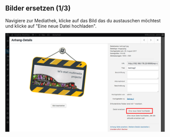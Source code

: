 ## Bilder ersetzen (1/3)

Navigiere zur Mediathek, klicke auf das Bild das du austauschen möchtest und klicke auf "Eine neue Datei hochladen".

![image](./assets/replace_1.jpg)

